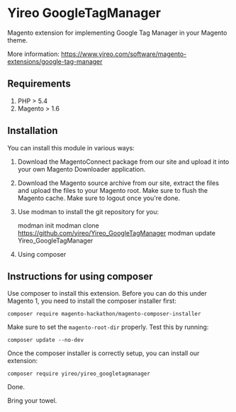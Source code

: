 # Yireo GoogleTagManager
Magento extension for implementing Google Tag Manager in your Magento theme.

More information: https://www.yireo.com/software/magento-extensions/google-tag-manager

## Requirements

1) PHP > 5.4
2) Magento > 1.6

## Installation
You can install this module in various ways:

1) Download the MagentoConnect package from our site and upload it into your own Magento
Downloader application.

2) Download the Magento source archive from our site, extract the files and upload the
files to your Magento root. Make sure to flush the Magento cache. Make sure to logout 
once you're done.

3) Use modman to install the git repository for you:

    modman init
    modman clone https://github.com/yireo/Yireo_GoogleTagManager
    modman update Yireo_GoogleTagManager

4) Using composer

## Instructions for using composer

Use composer to install this extension. Before you can do this under Magento 1, you need to install the composer installer first:

    composer require magento-hackathon/magento-composer-installer

Make sure to set the `magento-root-dir` properly. Test this by running:

    composer update --no-dev

Once the composer installer is correctly setup, you can install our extension:    

    composer require yireo/yireo_googletagmanager

Done.

Bring your towel.
